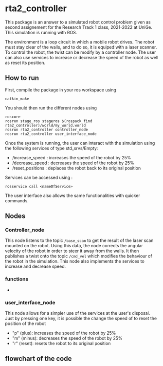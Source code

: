 # rta2_controller
This package is an answer to a simulated robot control problem given as second assignement for the Research Track 1 class, 2021-2022 at UniGe. This simulation is running with ROS.

The environment is a loop circuit in which a mobile robot drives. The robot must stay clear of the walls, and to do so, it is equiped with a laser scanner. To control the robot, the twist can be modify by a controller node. The user can also use services to increase or decrease the speed of the robot as well as reset its position.

## How to run 
First, compile the package in your ros workspace using
```Shell
catkin_make
```
You should then run the different nodes using
```Shell
roscore
rosrun stage_ros stageros $(rospack find rta2_controller)/world/my_world.world
rosrun rta2_controller controller_node
rosrun rta2_controller user_interface_node
```

Once the system is running, the user can interact with the simulation using the following services of type std_srvs/Empty:
- /increase_speed : increases the speed of the robot by 25%
- /decrease_speed : decreases the speed of the robot by 25%
- /reset_positions : deplaces the robot back to its original position

Services can be accessed using :
```Shell
rosservice call <nameOfService>
```
The user interface also allows the same functionalities with quicker commands.

## Nodes

### Controller_node

This node listens to the topic `/base_scan` to get the result of the laser scan mounted on the robot. Using this data, the node corrects the angular velocity of the robot in order to steer it away from the walls. It then publishes a twist onto the topic `/cmd_vel` which modifies the behaviour of the robot in the simulation. This node also implements the services to increase and decrease speed.

### functions

- 



### user_interface_node

This node allows for a simpler use of the services at the user's disposal. Just by pressing one key, it is possible the change the speed of to reset the position of the robot

- "p" (plus): increases the speed of the robot by 25%
- "m" (minus): decreases the speed of the robot by 25%
- "r" (reset): resets the robot to its original position


## flowchart of the code